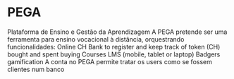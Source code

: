 # PEGA
Plataforma de Ensino e Gestão da Aprendizagem
A PEGA pretende ser uma ferramenta para ensino vocacional à distância, orquestrando funcionalidades:
Online CH Bank to register and keep track of token (CH) bought and spent buying Courses
LMS (mobile, tablet or laptop)
Badgers gamification
A conta no PEGA permite tratar os users como se fossem clientes num banco
